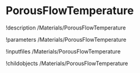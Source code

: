 <!-- MOOSE Documentation Stub: Remove this when content is added. -->

# PorousFlowTemperature
!description /Materials/PorousFlowTemperature

!parameters /Materials/PorousFlowTemperature

!inputfiles /Materials/PorousFlowTemperature

!childobjects /Materials/PorousFlowTemperature
